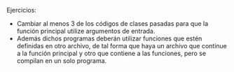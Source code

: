 Ejercicios:

- Cambiar al menos 3 de los códigos de clases pasadas para que la función principal utilize argumentos de entrada.
- Además dichos programas deberán utilizar funciones que estén definidas en otro archivo, de tal forma que haya un archivo que
continue a la función principal y otro que contiene a las funciones, pero se compilan en un solo programa. 
